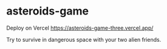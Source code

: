 # asteroids-game

Deploy on Vercel
https://asteroids-game-three.vercel.app/

Try to survive in dangerous space with your two alien friends.

